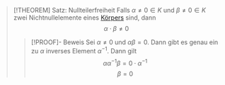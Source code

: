 > [!THEOREM] Satz: Nullteilerfreiheit
> Falls $\alpha \ne 0 \in K$ und $\beta\ne 0 \in K$ zwei Nichtnullelemente eines [Körpers](Körper.md) sind, dann
> $$\alpha\cdot \beta \ne 0$$
> > [!PROOF]- Beweis
> > Sei $\alpha \ne 0$ und $\alpha\beta = 0$. Dann gibt es genau ein zu $\alpha$ inverses Element $\alpha^{-1}$. Dann gilt
> > $$\alpha\alpha^{-1}\beta = 0\cdot \alpha^{-1}$$
> > $$\beta = 0$$